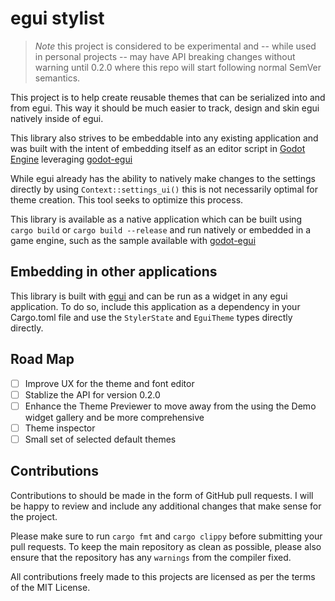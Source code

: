 # egui stylist

> *Note* this project is considered to be experimental and -- while used in personal projects -- may have API breaking changes without warning until 0.2.0 where this repo will start following normal SemVer semantics.

This project is to help create reusable themes that can be serialized into and from egui. This way it should be much easier to track, design and skin egui natively inside of egui.

This library also strives to be embeddable into any existing application and was built with the intent of embedding itself as an editor script in [Godot Engine](https://godotengine.org/) leveraging [godot-egui](https://github.com/setzer22/godot-egui)

While egui already has the ability to natively make changes to the settings directly by using `Context::settings_ui()` this is not necessarily optimal for theme creation. This tool seeks to optimize this process.

This library is available as a native application which can be built using `cargo build` or `cargo build --release` and run natively or embedded in a game engine, such as the sample available with [godot-egui](https://github.com/setzer22/godot-egui)
## Embedding in other applications

This library is built with [egui](https://docs.rs/egui/) and can be run as a widget in any egui application. To do so, include this application as a dependency in your Cargo.toml file and use the `StylerState` and `EguiTheme` types directly directly.


## Road Map

- [ ] Improve UX for the theme and font editor
- [ ] Stablize the API for version 0.2.0
- [ ] Enhance the Theme Previewer to move away from the using the Demo widget gallery and be more comprehensive
- [ ] Theme inspector
- [ ] Small set of selected default themes
## Contributions

Contributions to should be made in the form of GitHub pull requests. I will be happy to review and include any additional changes that make sense for the project.

Please make sure to run `cargo fmt` and `cargo clippy` before submitting your pull requests. To keep the main repository as clean as possible, please also ensure that the repository has any `warnings` from the compiler fixed.

All contributions freely made to this projects are licensed as per the terms of the MIT License.
